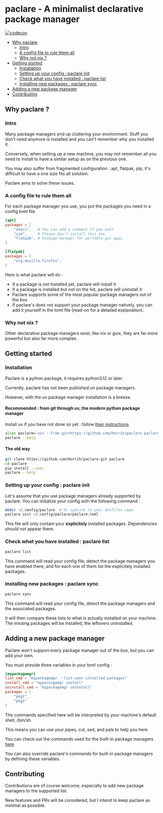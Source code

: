 # paclare - A minimalist declarative package manager

[![codecov](https://codecov.io/github/Horrih/paclare/graph/badge.svg?token=8H0KZLUUBZ)](https://codecov.io/github/Horrih/paclare)

* [Why paclare](#why-paclare-)
  * [Intro](#intro)
  * [A config file to rule them all](#a-config-file-to-rule-them-all)
  * [Why not nix ?](#why-not-nix-)
* [Getting started](#getting-started)
  * [Installation](#installation)
  * [Setting up your config : paclare init](#setting-up-your-config--paclare-init)
  * [Check what you have installed : paclare list](#check-what-you-have-installed--paclare-list)
  * [Installing new packages : paclare sync](#installing-new-packages--paclare-sync)
* [Adding a new package manager](#adding-a-new-package-manager)
* [Contributing](#contributing)

## Why paclare ?

### Intro
Many package managers end up cluttering your environment. Stuff you don't
need anymore is installed and you can't remember why you installed it.

Conversely, when setting up a new machine, you may not remember all you
need to install to have a similar setup as on the previous one.

You may also suffer from fragmented configuration : apt, flatpak, pip, it's
difficult to have a one size fits all solution.

Paclare aims to solve these issues.

### A config file to rule them all

For each package manager you use, you put the packages you need in a config.toml file.

```toml
[apt]
packages = [
    "emacs",   # You can add a comment if you want
    "vim",     # Please don't install this one
    "flatpak", # Package manager for portable gui apps
]

[flatpak]
packages = [
    "org.mozilla.firefox",
]
```

Here is what paclare will do :
- If a package is not installed yet, paclare will install it
- If a package is installed but not on the list, paclare will uninstall it
- Paclare supports some of the most popular package managers out of the box
- If paclare's does not support your package manager natively, you can add it
yourself in the toml file (read-on for a detailed explanation).

### Why not nix ?
Other declarative package managers exist, like nix or guix, they are
far more powerful but also far more complex.

## Getting started

### Installation

Paclare is a python package, it requires python3.12 or later.

Currently, paclare has not been published on package managers.

However, with the uv package manager installation is a breeze.

#### Recommended : from git through uv, the modern python package manager

Install uv if you have not done so yet : follow
[their instructions](https://docs.astral.sh/uv/getting-started/installation/)

```bash
alias paclare='uvx --from git+https://github.com/horrih/paclare paclare'
paclare --help
```

#### The old way

```bash
git clone https://github.com/Horrih/paclare.git paclare
cd paclare
pip install --user
paclare --help
```

### Setting up your config : paclare init

Let's assume that you use package managers already supported by paclare.
You can initialize your config with the following command :

```bash
mkdir ~/.config/paclare  # Or symlink to your dotfiles repo
paclare init ~/.config/paclare/paclare.toml
```

This file will only contain your **explicitely** installed packages.
Dependencies should not appear there.

### Check what you have installed : paclare list

```bash
paclare list
```

This command will read your config file, detect the package managers you
have enabled there, and for each one of them list the explicitely installed
packages.

### Installing new packages : paclare sync

```bash
paclare sync
```

This command will read your config file, detect the package managers and
the associated packages.

It will then compare these lists to what is actually installed on your machine.
The missing packages will be installed, the leftovers uninstalled.

## Adding a new package manager

Paclare won't support every package manager out of the box, but you can
add your own.

You must provide three variables in your toml config :

```toml
[mypackagemgr]
list_cmd = "mypackagemgr --list-user-installed-packages"
install_cmd = "mypackagemgr install"
uninstall_cmd = "mypackagemgr uninstall"
packages = [
    "pkg1",
    "pkg2"
]
```
The commands specified here will be interpreted by your machine's
default shell, /bin/sh.

This means you can use your pipes, cut, sed, and pals to help you here.

You can check out the commands used for the built-in package managers
[here](https://github.com/Horrih/paclare/blob/main/src/paclare/packagemanagers.py)

You can also override paclare's commands for built-in package managers by
defining these variables.

## Contributing

Contributions are of course welcome, especially to add new package managers
to the supported list.

New features and PRs will be considered, but I intend to keep paclare as minimal
as possible.
